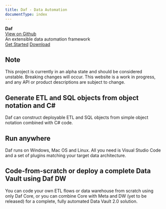 ```yaml
---
title: Daf - Data Automation
documentType: index
---
```

<style type="text/css">
footer{
  position: relative;
}
</style>

<div class="hero">
  <div class="wrap">
    <div class="text">
      <strong>Daf</strong>
    </div>
    <div class="buttons-unit-small">
      <a class="github-link" href="https://github.com/data-automation-framework">View on Github</a>
    </div>
    <div class="minitext">
    An extensible data automation framework
    </div>
    <div class="buttons-unit">
      <a href="tutorials/intro.md" class="button"><i class="glyphicon glyphicon-send"></i>Get Started</a>
      <a href="https://marketplace.visualstudio.com/items?itemName=data-automation-framework.daf-core" class="button"><i class="glyphicon glyphicon-download"></i>Download</a>
    </div>
  </div>
</div>
<div class="counter-key-section">
  <div class="container">
    <div class="row">
      <div class="col-md-8 col-md-offset-2 text-center">
        <i class="glyphicon glyphicon-exclamation-sign"></i>
        <section>
          <h2>Note</h5>
          <p class="lead">This project is currently in an alpha state and should be considered unstable. Breaking changes will occur. This website is a work in progress, and any API or product descriptions are subject to change.</p>
        </section>
      </div>
    </div>
  </div>
</div>
<div class="key-section">
  <div class="container">
    <div class="row">
      <div class="col-md-8 col-md-offset-2 text-center">
        <i class="glyphicon glyphicon-grain"></i>
        <section>
          <h2>Generate ETL and SQL objects from object notation and C#</h2>
          <p class="lead">Daf can construct deployable ETL and SQL objects from simple object notation combined with C# code.</p>
        </section>
      </div>
    </div>
  </div>
</div>
<div class="counter-key-section">
  <div class="container">
    <div class="row">
      <div class="col-md-8 col-md-offset-2 text-center">
        <i class="glyphicon glyphicon-transfer"></i>
        <section>
          <h2>Run anywhere</h2>
          <p class="lead">Daf runs on Windows, Mac OS and Linux. All you need is Visual Studio Code and a set of plugins matching your target data architecture.</p>
        </section>
      </div>
    </div>
  </div>
</div>
<div class="key-section">
  <div class="container content">
    <div class="row">
      <div class="col-md-8 col-md-offset-2 text-center">
        <i class="glyphicon glyphicon-cutlery"></i>
        <section>
          <h2>Code-from-scratch or deploy a complete Data Vault using Daf DW</h2>
          <p class="lead">You can code your own ETL flows or data warehouse from scratch using only Daf Core, or you can combine Core with Meta and DW (yet to be released) for a complete, fully automated Data Vault 2.0 solution.</p>
        </section>
      </div>
    </div>
  </div>
</div>
